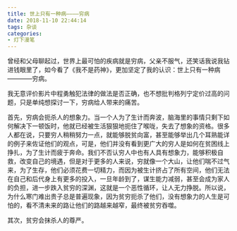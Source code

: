 ```yaml
---
title: 世上只有一种病————穷病
date: 2018-11-10 22:44:14
tags: 杂谈
categories:
- 灯下漫笔
---
```

曾经和父母聊起过，世界上最可怕的疾病就是穷病，父亲不服气，还笑话我说我钻进钱眼里了，如今看了《我不是药神》，更加坚定了我的认识：世上只有一种病————穷病。

我无意评价影片中程勇触犯法律的做法是否正确，也不想批判格列宁定价过高的问题，只是单纯想探讨一下，穷病给人带来的痛苦。

首先，穷病会扼杀人的想象力。当一个人为了生计而奔波，脑海里的事情只剩下如何解决下一顿饭时，他就已经被生活狠狠地扼住了喉咙，失去了想象的资格。很多人都在说，只要穷人稍稍努力一点，就能够脱贫向富，甚至能够举出几个耳熟能详的例子来佐证他们的观点，可是，他们并没有看到更广大的穷人是如何在贫困线上挣扎，为了生计而疲于奔命。我们不否认穷人中也有人具有想象力，能够积极自救，改变自己的境遇，但是对于更多的人来说，穷就像一个大山，让他们喘不过气来，为了生存，他们必须花费一切精力，而因为被生计挤占了所有空间，他们无法在自己和后代身上有更多的投入，一旦年龄到了，谋生能力减弱，甚至会成为家人的负担，进一步跌入贫穷的深渊，这就是一个恶性循环，让人无力挣脱。所以说，为什么寒门难出贵子总是普遍现象，因为贫穷扼杀了他们，没有想象力的人生是可怕的，看不清未来的路让他们的路越来越窄，最终被贫穷吞噬。

其次，贫穷会抹杀人的尊严。